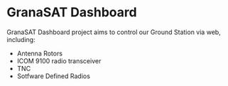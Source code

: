 # GranaSAT Dashboard

GranaSAT Dashboard project aims to control our Ground Station via web, including:

- Antenna Rotors
- ICOM 9100 radio transceiver
- TNC
- Sotfware Defined Radios
